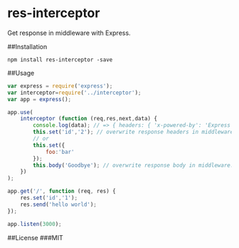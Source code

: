 res-interceptor
==================

Get response in middleware with Express.

##Installation

```
npm install res-interceptor -save
```

##Usage

```js
var express = require('express');
var interceptor=require('../interceptor');
var app = express();

app.use(
    interceptor (function (req,res,next,data) {
        console.log(data); // => { headers: { 'x-powered-by': 'Express', id: '1' }, status: 200, body: 'hello world' }
        this.set('id','2'); // overwrite response headers in middleware.
        // or
        this.set({
            foo:'bar'
        });
        this.body('Goodbye'); // overwrite response body in middleware.
    })
);

app.get('/', function (req, res) {
    res.set('id','1');
    res.send('hello world');
});

app.listen(3000);
```

##License
###MIT
